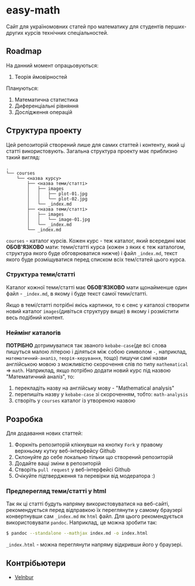 # easy-math

Сайт для україномовних статей про математику для студентів
перших-других курсів технічних спеціальностей.

## Roadmap

На данний момент опрацьовуються:

1. Теорія ймовірностей

Плануються:

1. Математична статистика
1. Диференціальні рівняння
1. Дослідження операцій

## Структура проекту
Цей репозиторій створений лише для самих статтей і контенту,
який ці статті використовують. Загальна структура проекту
має приблизно такий вигляд:
```
.
└── courses
    └── <назва курсу>
        ├── <назва теми/статті>
        │   ├── images
        │   │   ├── plot-01.jpg
        │   │   └── plot-02.jpg
        │   └── _index.md
        ├── <назва теми/статті>
        │   ├── images
        │   │   └── image-01.jpg
        │   └── _index.md
        └── _index.md
```
`courses` - каталог курсів. Кожен курс - теж каталог, який всередині
має __ОБОВ'ЯЗКОВО__ мати: теми/статті курса (кожен з яких є теж
каталогом, структура якого буде обговрюватися нижче) і файл
`_index.md`, текст якого буде розміщуватися перед списком всіх
тем/статей цього курса.

### Структура теми/статті
Каталог кожної теми/статті має __ОБОВ'ЯЗКОВО__ мати щонайменше
один файл - `_index.md`, в якому і буде текст самої теми/статті.

Якщо в темі/статті потрібні якісь картинки, то є сенс у каталозі
створити новий каталог `images`(дивіться структуру вище) в якому
і розмістити весь подібний контент.

### Неймінг каталогів
__ПОТРІБНО__ дотримуватися так званого `kebabe-case`(де всі
слова пишуться малою літерою і діляться між собою символом
`-`, наприклад, `математичний-аналіз`, `теорія-керування`, тощо)
пишучи самі назви англійською мовою з можливістю скорочення слів
по типу `mathematical` => `math`. Наприклад, якщо потрібно
додати новий курс під назвою "Математичний аналіз", то:

1. перекладіть назву на англійську мову - "Mathematical analysis"
1. перепишіть назву у `kebabe-case` зі скороченням, тобто: `math-analysis`
1. cтворіть у `courses` каталог із утвореною назвою

## Розробка
Для додавання нових статтей:

1. Форкніть репозиторій клікнувши на кнопку `Fork` у правому
верхньому кутку веб-інтерфейсу Github
1. Склонуйте до себе локально тільки що створений репозиторій
1. Додайте ващі зміни в репозиторій
1. Створіть `pull request` у веб-інтерфейсі Github
1. Очікуйте підтвердження та перевірки від модератора :)

### Предперегляд теми/статті у html
Так як ці статті будуть напряму використовуватися на веб-сайті,
рекомендується перед відправкою їх переглянути у самому браузері
конвертнувши сам `_index.md` як `html` файл. Для цього рекомендується
використовувати `pandoc`. Наприклад, це можна зробити так:
```bash
$ pandoc --standalone --mathjax index.md -o index.html
```
`_index.html` - можна переглянути напряму відкривши його у браузері.

## Контрібьютери

- [Velnbur](https://github.com/Velnbur)
